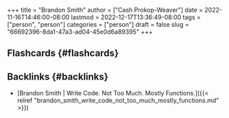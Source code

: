 +++
title = "Brandon Smith"
author = ["Cash Prokop-Weaver"]
date = 2022-11-16T14:46:00-08:00
lastmod = 2022-12-17T13:36:49-08:00
tags = ["person", "person"]
categories = ["person"]
draft = false
slug = "66692396-8da1-47a3-ad04-45e0d6a89395"
+++

## Flashcards {#flashcards}


## Backlinks {#backlinks}

-   [Brandon Smith | Write Code. Not Too Much. Mostly Functions.]({{< relref "brandon_smith_write_code_not_too_much_mostly_functions.md" >}})
